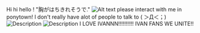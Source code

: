 Hi hi hello ! "胸がはちきれそうで."
![Alt text](https://media.discordapp.net/attachments/1390312570275102733/1391319466947645611/IMG-20250706-WA0000.jpg?ex=686b76ba&is=686a253a&hm=f9ab0fa168b9ceef1f83619a595ea68861657bf1d3222c292d9e499df4581b63&)
please interact with me in ponytown! I don't really have alot of people to talk to ( ＞Д＜；)
![Description](https://c.tenor.com/QrU-Kos6UMMAAAAC/tenor.gif) ![Description](https://media.tenor.com/NVhvN7vO3HEAAAAi/baby-ivan-baby-ivan-alnst.gif)
I LOVE IVANNN!!!!!!!!!! IVAN FANS WE UNITE!!
